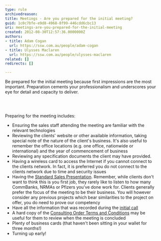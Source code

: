 ```yaml
---
type: rule
archivedreason: 
title: Meetings - Are you prepared for the initial meeting?
guid: 1c0c7bfe-e9d8-4968-8f99-446cdd6cbc13
uri: meetings-are-you-prepared-for-the-initial-meeting
created: 2012-08-30T12:57:36.0000000Z
authors:
- title: Adam Cogan
  url: https://ssw.com.au/people/adam-cogan
- title: Ulysses Maclaren
  url: https://ssw.com.au/people/ulysses-maclaren
related: []
redirects: []

---
```



<p>​
                    Be prepared for the initial meeting because first impressions are the most important.
                    Preparation cements your professionalism and underscores your&#160;​eye for detail and
                    capacity to deliver.
                <br></p>
<br><excerpt class='endintro'></excerpt><br>
<p>Preparing for the meeting includes&#58;</p>
                <ul>
                    <li>Ensuring the sales staff attending the meeting are familiar with the relevant technologies<br></li>
                    <li>Reviewing the clients' website or other available information, taking special note of the&#160;nature of the client's business. It's also useful to remember the office locations (e.g. one office, nationwide or international) and the year of commencement of business<br></li>
                    <li>Reviewing any specification documents the client may have prov​ided.<br></li>
                    <li>Having a wireless card to access the Internet if you cannot connect to the clients network. In fact, it is preferred you do not connect to the clients network due to time and security issues<br></li>
                    <li>Having the&#160;​<a href="/Documents/SSW-SalesMarketing.pptx"><img class="ms-asset-icon ms-rtePosition-4" src="/_layouts/15/images/icpptx.png" data-pin-nopin="true" alt="" />Standard&#160;Sales Presentation</a>.&#160;Remember, while clients don't want to think this is you first job, they rarely like to listen to how many CommBanks, NRMAs or Pfizers you've done work for. Clients generally prefer the focus of the meeting to be their business. You will however consider any previous projects which bear similarities to the project on offer, you do need to prove our competency<br></li>
                    <li>Have all the information that was recorded during the <a href="http&#58;//www.ssw.com.au/SSW/Standards/Rules/RulesToBetterInboundCalls.aspx#Preparation"> initial call</a><br></li>
                    <li>A hard copy of the <a href="http&#58;//www.ssw.com.au/SSW/Standards/Forms/ConsultingOrderTermsConditions.aspx"> Consulting Order Terms and Conditions</a> may be useful for them to review when the meeting is concluded</li>
                    <li>Plenty of business cards (that haven't been sitting in your wallet for three months!)</li>
                    <li>Turning up early!<br></li>
                </ul>



